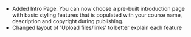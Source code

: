 
* Added Intro Page. You can now choose a pre-built introduction page with basic styling features that is populated with your course name, description and copyright during publishing.
* Changed layout of 'Upload files/links' to better explain each feature